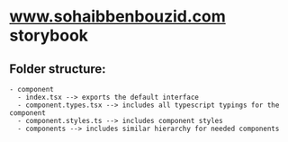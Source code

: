# www.sohaibbenbouzid.com storybook

## Folder structure:

```
- component
  - index.tsx --> exports the default interface
  - component.types.tsx --> includes all typescript typings for the component
  - component.styles.ts --> includes component styles
  - components --> includes similar hierarchy for needed components
```
